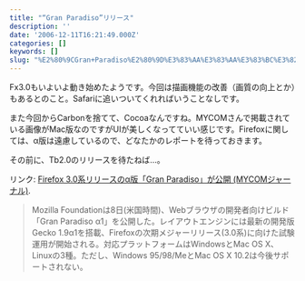 ```yaml
---
title: "“Gran Paradiso”リリース"
description: ''
date: '2006-12-11T16:21:49.000Z'
categories: []
keywords: []
slug: "%E2%80%9CGran+Paradiso%E2%80%9D%E3%83%AA%E3%83%AA%E3%83%BC%E3%82%B9"
---
```

Fx3.0もいよいよ動き始めたようです。今回は描画機能の改善（画質の向上とか）もあるとのこと。Safariに追いついてくれればいうことなしです。

また今回からCarbonを捨てて、Cocoaなんですね。MYCOMさんで掲載されている画像がMac版なのですがUIが美しくなってていい感じです。Firefoxに関しては、α版は遠慮しているので、どなたかのレポートを待っておきます。

その前に、Tb2.0のリリースを待たねば…。

リンク: [Firefox 3.0系リリースのα版「Gran Paradiso」が公開 (MYCOMジャーナル)](http://journal.mycom.co.jp/news/2006/12/11/361.html "Firefox 3.0系リリースのα版「Gran Paradiso」が公開 (MYCOMジャーナル)").

> Mozilla Foundationは8日(米国時間)、Webブラウザの開発者向けビルド「Gran Paradiso α1」を公開した。レイアウトエンジンには最新の開発版Gecko 1.9α1を搭載、Firefoxの次期メジャーリリース(3.0系)に向けた試験運用が開始される。対応プラットフォームはWindowsとMac OS X、Linuxの3種。ただし、Windows 95/98/MeとMac OS X 10.2は今後サポートされない。